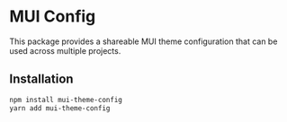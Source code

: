 # MUI Config

This package provides a shareable MUI theme configuration that can be used across multiple projects.

## Installation
```bash
npm install mui-theme-config
yarn add mui-theme-config
```
